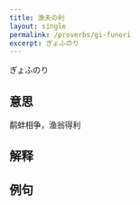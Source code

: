 ```yaml
---
title: 漁夫の利
layout: single
permalink: /proverbs/gi-funori
excerpt: ぎょふのり
---
```


ぎょふのり

## 意思

鹬蚌相争，渔翁得利

## 解释

## 例句

